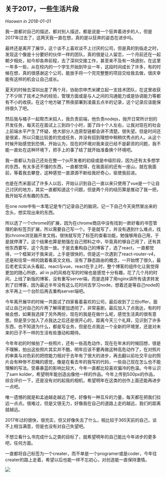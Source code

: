## 关于2017，一些生活片段
*Haowen in 2018-01-01*

我一直都对自己的描述，都对别人描述，都是说是一个狂奔着进步的人，但是2017年过去了，这两天我一直在想，真的是以狂奔的姿态在进步吗。

最终还是离开了展华，这个谈不上喜欢谈不上讨厌的公司，但是真的到临走之时，发现这个像是十分要好的伙伴一样的团队，真的很是让人留恋，一个月前还在一起朝夕相处，如今却各奔前程，去了深圳交接工作，甚至来不及有一场道别，在这里一年多一些，从在校内的一个学生开始到毕业一年，这段时间成长了许多，有的时候在想，真的很感谢这个公司，能放手将一个完完整整的项目交给我去做，很庆幸能有这样的机会让自己成长。

夏天的时候去深圳出差了两个月，协助宗申杰米建立起一支技术团队，在这里收获了不少除了技术之外的经验，管理方面或是与人之间的沟通能力或是协调能力等都有不小的收获。在这个地方破了熬夜部署到凌晨五点半的记录，这个记录应该能保持很久了吧。

然后我与橘子一起帮杰米招人，我负责前端，他负责nodejs，抛开日常所计划的开发任务，每天花在面试上三到四个小时，面了四十个人左右，让我对现在的社会上前端水平产生了怀疑，绝大部分人连原型链都会讲不清楚。很失望。但是时间还是很紧，所以只能比较差的完成任务，并没有招到理想中稍稍优秀点的人。从这个时候开始感觉到恐惧，开始认为，现在的环境对我来说已经不是薪资的问题，我不能一直处在这种环境下，把手上的事了结了就开始准备换个环境吧。

我一直都认为自己还处在整一个js开发者的初级或是中级阶段，因为还有太多想学的东西，有太多还不懂的东西，一直都觉得，在我面前的还有一座山，就在我面前，等着我去攀登，这种感觉一直源源不断给我好奇心，驱使我前进。

也是在杰米面试了许多人以后，开始认识到自己一直以来只使用了vue是一个让自己讨厌的地方，其实一直都知道这个问题，但是两个月的经历算是推动了我一把，我开始写点有趣的东西。

在one note中有一本笔记是专门记录自己的脑洞，记一下自己今天突然冒出来的念头，想实现出来的东西。

所以选了一个chrome的扩展，因为在chrome商店中没有找到一款好看的书签管理的新标签页扩展，所以需要自己写一个。于是就写了，并没有遇到什么难点，找到chrome浏览器开发文档，很快就写完了标签的查看功能，勉强够用自己用，于是就停滞了。这个结果也算是勉强在自己预料之中，毕竟真的够自己用了，还有其他东西要写，这个先放一放。于是去重构自己的博客了，选了react，一直都觉得，一个框架对于我来说，上手是很快的，但是这一次遇到了react-router-v4，还是和往常一样的跳着看英文文档，没有了静态路由的概念，一开始愣了很久，最后老老实实从头看起，react与vue，react在手上时，整个博客的组件化让我觉得更加的随心所欲，all in js的风格在写的时候也是感觉十分有趣，花了几个月的时间，上线了新版的博客，没有重写server端，而是选择了用nginx讲所有请求转发到了旧博客，因为最近半年没有这么花时间去学习node，想着还是等自己node的水平再上一个台阶后再去重构server端吧。

今年离开展华的时候一共面试了四家看着喜欢的公司，最后收到了三份offer，面试让自己对自己的斤两了解得更加透彻了，非常喜剧，最后加入了点我达，有的时候会想，如果我选择了另外两份，现在的我是在做什么呢，感觉生活真的很有意思。但是至少加入了点我达之后还是很开心的，距离今天三个礼拜，见识到了许多东西，也不知道为什么，都是写业务，但是在点我达一个全新的环境里，还是对未来的日子不一样的生活有些激动和期待。

今年年初的时候拍了一些照片，还有一些高危动作，现在在年末的时候回想，很是不理解，拍出这些照片其实并不酷，明年应该不要再做这种高危动作了，在对照片的审美与对色彩的把控能力相对于去年有了很大的进步，再去翻以前社交平台的照片会有种惨不忍睹的感觉，像是在看去年的我写的代码，一些自己现在怎么也不能理解的写法。受暴暴蓝的影响比较大，今年一直都比较喜欢偏冷的色温。今年认识了sam kolder，希望明年能创造出像他一样的作品。今年上传到500px的作品，综合评价一下，还是没有对的起我的相机，希望明年在这类的创作上面还能再进步一点吧。

唯一遗憾的就是和孟迪越走越远了吧，好像有一种互斥的力量，每天都在把我们拉远一点点。很难过，但是又很无力，好像我在自己的道路上走的越远，我们的距离就越远。

2017年过的很快，很充实，但又好像失去了什么，相比较于365天前的自己，谈不上相当满意，但是也没有对自己失望吧。

不想立看什么书完成什么之类的目标了，就希望明年的自己能比今年进步的更多吧，任何方面。

一直都将自己标签为一个creater，而不单是一个programer或是coder，今年往creater的路上走着，希望以后也能一样不忘初心，对创造能一直保持激情。

![](http://function.withyoufriends.com/image/doc/180101.jpg)

